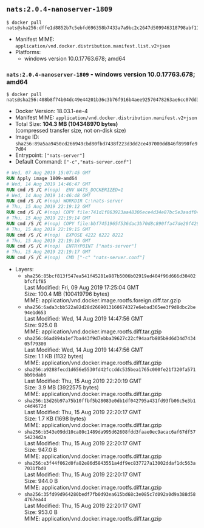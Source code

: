 ## `nats:2.0.4-nanoserver-1809`

```console
$ docker pull nats@sha256:dffe1d8852b7c5ebfd696358b7433a7a9bc2c2647d509946318798abf11d8779
```

-	Manifest MIME: `application/vnd.docker.distribution.manifest.list.v2+json`
-	Platforms:
	-	windows version 10.0.17763.678; amd64

### `nats:2.0.4-nanoserver-1809` - windows version 10.0.17763.678; amd64

```console
$ docker pull nats@sha256:408b8f74b04dc49e44201b36c3b76f916b4aee92570478263ae6cc07dd308e6e
```

-	Docker Version: 18.03.1-ee-4
-	Manifest MIME: `application/vnd.docker.distribution.manifest.v2+json`
-	Total Size: **104.3 MB (104348970 bytes)**  
	(compressed transfer size, not on-disk size)
-	Image ID: `sha256:89a5aa9450cd266949cbd80fbd7438f223d3dd2ce497000dd846f8990fe97d04`
-	Entrypoint: `["nats-server"]`
-	Default Command: `["-c","nats-server.conf"]`

```dockerfile
# Wed, 07 Aug 2019 15:07:45 GMT
RUN Apply image 1809-amd64
# Wed, 14 Aug 2019 14:46:47 GMT
RUN cmd /S /C #(nop)  ENV NATS_DOCKERIZED=1
# Wed, 14 Aug 2019 14:46:48 GMT
RUN cmd /S /C #(nop) WORKDIR C:\nats-server
# Thu, 15 Aug 2019 22:19:12 GMT
RUN cmd /S /C #(nop) COPY file:741d1f863923aa48306ece4d34e87bc5e3aadf0465bbae0b6e3689714d643861 in nats-server.exe 
# Thu, 15 Aug 2019 22:19:14 GMT
RUN cmd /S /C #(nop) COPY file:bbf7451965f536dac3b70d8c890ffa47de20f4293b62aa28cb0cd84498d5e7dc in nats-server.conf 
# Thu, 15 Aug 2019 22:19:15 GMT
RUN cmd /S /C #(nop)  EXPOSE 4222 6222 8222
# Thu, 15 Aug 2019 22:19:16 GMT
RUN cmd /S /C #(nop)  ENTRYPOINT ["nats-server"]
# Thu, 15 Aug 2019 22:19:17 GMT
RUN cmd /S /C #(nop)  CMD ["-c" "nats-server.conf"]
```

-	Layers:
	-	`sha256:85bcf813f547ea541f45281e987b5006b02919ed404f96d666d30402bfcf1f85`  
		Last Modified: Fri, 09 Aug 2019 17:25:04 GMT  
		Size: 100.4 MB (100419796 bytes)  
		MIME: application/vnd.docker.image.rootfs.foreign.diff.tar.gzip
	-	`sha256:6ada3cbb522a82d28d2669013160674327e6ebad365ee3f9d8dbc2be94e1d653`  
		Last Modified: Wed, 14 Aug 2019 14:47:56 GMT  
		Size: 925.0 B  
		MIME: application/vnd.docker.image.rootfs.diff.tar.gzip
	-	`sha256:66ad894a1ef7ba443f9d7ebba39627c22cf94aafb805b9d6d34d743405f79300`  
		Last Modified: Wed, 14 Aug 2019 14:47:56 GMT  
		Size: 1.1 KB (1132 bytes)  
		MIME: application/vnd.docker.image.rootfs.diff.tar.gzip
	-	`sha256:a9288fecd1d656e5530fd42fccddc535bea1765c000fe21f320fa571bb9bdab6`  
		Last Modified: Thu, 15 Aug 2019 22:20:19 GMT  
		Size: 3.9 MB (3922575 bytes)  
		MIME: application/vnd.docker.image.rootfs.diff.tar.gzip
	-	`sha256:13d26b97a75b10ffbf5b28083e0db1df042795a431fd93fb06c5e3b1c4d4672d`  
		Last Modified: Thu, 15 Aug 2019 22:20:17 GMT  
		Size: 1.7 KB (1698 bytes)  
		MIME: application/vnd.docker.image.rootfs.diff.tar.gzip
	-	`sha256:b543e09dd10ca80c1489da995d62608fdd3faae0ec9acac6af67df5754234d2a`  
		Last Modified: Thu, 15 Aug 2019 22:20:17 GMT  
		Size: 947.0 B  
		MIME: application/vnd.docker.image.rootfs.diff.tar.gzip
	-	`sha256:e3f44f062d0fa82e86d5843551a4df9ec837727a13002ddaf1dc563a7031fbd0`  
		Last Modified: Thu, 15 Aug 2019 22:20:17 GMT  
		Size: 944.0 B  
		MIME: application/vnd.docker.image.rootfs.diff.tar.gzip
	-	`sha256:35fd99d964280bedf7fb0d93ea615bd68c3e085c7d092a0d9a388d584767ea44`  
		Last Modified: Thu, 15 Aug 2019 22:20:17 GMT  
		Size: 953.0 B  
		MIME: application/vnd.docker.image.rootfs.diff.tar.gzip
